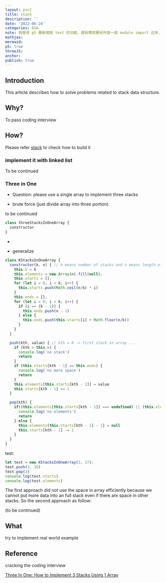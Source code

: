 ```yaml
---
layout: post
title: stack
description: ''
date: '2022-06-24'
categories: DSA
note: 我覺得 p5 要新增放 text 的功能，還有應該要另外放一個 module import 近來，不是每個文章都放一個，等 queue 結束就來做好了
mathjax:
mermaid:
p5: true
threeJS:
anchor:
publish: true
---
```


## Introduction

This article describes how to solve problems related to stack data structure.

## Why?

To pass coding interview

## How?

Please refer [stack]({{site.baseurl}}/dsa/2021/11/25/overview.html#stack) to check how to build it

### implement it with linked list

To be continued

### Three in One

* Question: please use a single array to implement three stacks

* brute force (just divide array into three portion)

to be continued

```javascript
class threeStacksInOneArray {
  constructor
}
```

* 

* generalize

```javascript
class KStacksInOneArray {
  constructor(k, n) { // k means number of stacks and n means length of array
    this.k = k
    this.elements = new Array(n).fill(null);
    this.starts = [];
    for (let i = 0; i < k; i++) {
      this.starts.push(Math.ceil(n/k) * i)
    }
    this.ends = [];
    for (let i = 0; i < k; i++) {
      if (i == (k - 1)) {
        this.ends.push(n - 1)
      } else {
        this.ends.push(this.starts[i] + Math.floor(n/k))
      }
    }
  }

  push(kth, value) { // kth = 0 -> first stack in array ...
    if (kth > this.k) {
      console.log('no stack')
      return
    }
    if (this.starts[kth - 1] == this.ends) {
      console.log('no more space')
      return
    }
    this.elements[this.starts[kth - 1]] = value
    this.starts[kth - 1] += 1
  }

  pop(kth) {
    if((this.elements[this.starts[kth - 1]] === undefined) || (this.elements[this.starts[kth - 1] - 1] === null)) {
      console.log('no elements')
      return
    } else {
      this.elements[this.starts[kth - 1] - 1] = null
      this.starts[kth - 1] -= 1
    }
  }
}
```

test:

```javascript
let test = new KStacksInOneArray(3, 17);
test.push(3, 16)
test.pop(3)
console.log(test.starts)
console.log(test.elements)
```

The first approach did not use the space in array efficiently because we cannot put more data into an full stack even if there are space in other stacks. So the second approach as follow:

(to be continued)

## What

try to implement real world example

## Reference

cracking the coding interview

[Three In One: How to Implement 3 Stacks Using 1 Array](https://www.youtube.com/watch?v=TKzVzobAI8E)
